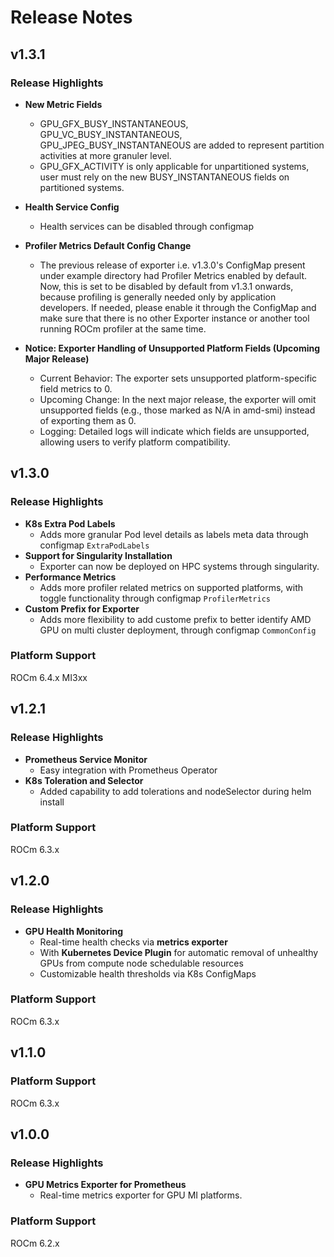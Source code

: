 # Release Notes

## v1.3.1

### Release Highlights

- **New Metric Fields**
  - GPU_GFX_BUSY_INSTANTANEOUS, GPU_VC_BUSY_INSTANTANEOUS,
    GPU_JPEG_BUSY_INSTANTANEOUS are added to represent partition activities at
    more granuler level.
  - GPU_GFX_ACTIVITY is only applicable for unpartitioned systems, user must
    rely on the new BUSY_INSTANTANEOUS fields on partitioned systems.

- **Health Service Config**
  - Health services can be disabled through configmap

- **Profiler Metrics Default Config Change**
  - The previous release of exporter i.e. v1.3.0's ConfigMap present under
    example directory had Profiler Metrics enabled by default. Now, this is
    set to be disabled by default from v1.3.1 onwards, because profiling is
    generally needed only by application developers. If needed, please enable
    it through the ConfigMap and make sure that there is no other Exporter
    instance or another tool running ROCm profiler at the same time.

- **Notice: Exporter Handling of Unsupported Platform Fields (Upcoming Major Release)**
  - Current Behavior: The exporter sets unsupported platform-specific field metrics to 0.
  - Upcoming Change: In the next major release, the exporter will omit unsupported fields 
    (e.g., those marked as N/A in amd-smi) instead of exporting them as 0.
  - Logging: Detailed logs will indicate which fields are unsupported, allowing users to verify platform compatibility.

## v1.3.0

### Release Highlights

- **K8s Extra Pod Labels**
  - Adds more granular Pod level details as labels meta data through configmap
    `ExtraPodLabels`
- **Support for Singularity Installation**
  - Exporter can now be deployed on HPC systems through singularity.
- **Performance Metrics**
  - Adds more profiler related metrics on supported platforms, with toggle
    functionality through configmap `ProfilerMetrics`
- **Custom Prefix for Exporter**
  - Adds more flexibility to add custome prefix to better identify AMD GPU on
    multi cluster deployment, through configmap `CommonConfig`

### Platform Support
ROCm 6.4.x MI3xx

## v1.2.1

### Release Highlights

- **Prometheus Service Monitor**
  - Easy integration with Prometheus Operator
- **K8s Toleration and Selector**
  - Added capability to add tolerations and nodeSelector during helm install

### Platform Support
ROCm 6.3.x

## v1.2.0

### Release Highlights

- **GPU Health Monitoring**
  - Real-time health checks via **metrics exporter**
  - With **Kubernetes Device Plugin** for automatic removal of unhealthy GPUs from compute node schedulable resources
  - Customizable health thresholds via K8s ConfigMaps

### Platform Support
ROCm 6.3.x

## v1.1.0

### Platform Support
ROCm 6.3.x

## v1.0.0

### Release Highlights

- **GPU Metrics Exporter for Prometheus**
  - Real-time metrics exporter for GPU MI platforms.

### Platform Support
ROCm 6.2.x

